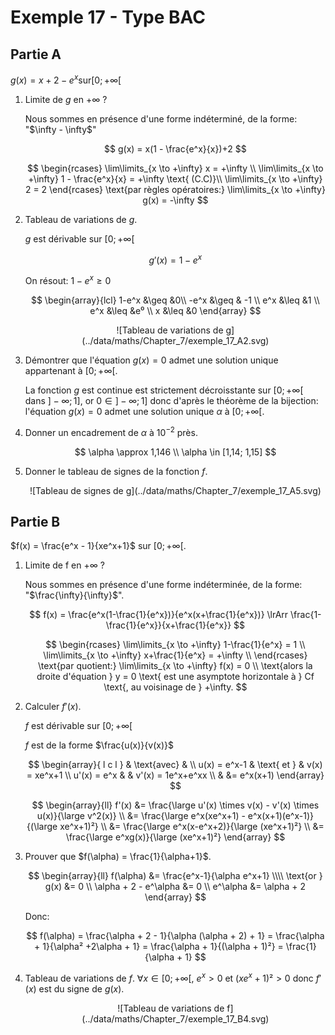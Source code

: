 # Exemple 17 - Type BAC

## Partie A

$g(x) = x + 2 - e^x \text{sur} [0; +\infty[$

1. Limite de $g$ en $+\infty$ ?

   <section class="hidden">
   Nous sommes en présence d'une forme indéterminé, de la forme: 
   "$\infty - \infty$"

   $$
   g(x) = x(1 - \frac{e^x}{x})+2
   $$

   $$
   \begin{rcases}
      \lim\limits_{x \to +\infty} x = +\infty \\
      \lim\limits_{x \to +\infty} 1 - \frac{e^x}{x} = +\infty \text{ (C.C)}\\
      \lim\limits_{x \to +\infty} 2 = 2
   \end{rcases} \text{par règles opératoires:} \lim\limits_{x \to +\infty} g(x) = -\infty
   $$

   </section>

2. Tableau de variations de $g$.
   <section class="hidden">

   $g$ est dérivable sur $[0; +\infty[$

   $$g'(x) = 1 - e^x$$

   On résout: $1-e^x \geq 0$

   $$
   \begin{array}{lcl}
   1-e^x &\geq &0\\
   -e^x &\geq & -1 \\
   e^x &\leq &1 \\
   e^x &\leq &e⁰ \\
   x &\leq &0
   \end{array}
   $$

   <center>
   ![Tableau de variations de g](../data/maths/Chapter_7/exemple_17_A2.svg)
   </center>

   </section>

3. Démontrer que l'équation $g(x) = 0$ admet une solution unique appartenant à $[0; +\infty[$.

   <section class="hidden">

   La fonction $g$ est continue est strictement décroisstante sur $[0; +\infty[$ dans $]-\infty; 1]$, or $0 \in ]-\infty;1]$ donc d'après le théorème de la bijection: l'équation $g(x) = 0$ admet une solution unique $\alpha$ à $[0; +\infty[$.

   </section>

4. Donner un encadrement de $\alpha$ à $10^{-2}$ près.
   <section class="hidden">

   $$
   \alpha \approx 1,146 \\
   \alpha \in [1,14; 1,15]
   $$

   </section>

5. Donner le tableau de signes de la fonction $f$.
   <section class="hidden">

   <center>
   ![Tableau de signes de g](../data/maths/Chapter_7/exemple_17_A5.svg)
   </center>

   </section>

## Partie B

$f(x) = \frac{e^x - 1}{xe^x+1}$ sur $[0; +\infty[$.

1. Limite de f en $+\infty$ ?

   <section class="hidden">

   Nous sommes en présence d'une forme indéterminée, de la forme: "$\frac{\infty}{\infty}$".

   $$
    f(x) = \frac{e^x(1-\frac{1}{e^x})}{e^x(x+\frac{1}{e^x})} \lrArr \frac{1-\frac{1}{e^x}}{x+\frac{1}{e^x}}
   $$

   $$
   \begin{rcases}
     \lim\limits_{x \to +\infty} 1-\frac{1}{e^x} = 1 \\
     \lim\limits_{x \to +\infty} x+\frac{1}{e^x} = +\infty \\
   \end{rcases} \text{par quotient:} \lim\limits_{x \to +\infty} f(x) = 0 \\
   \text{alors la droite d'équation } y = 0 \text{ est une asymptote horizontale à } Cf \text{, au voisinage de } +\infty.
   $$

   </section>

2. Calculer $f'(x)$.
   <section class="hidden">

   $f$ est dérivable sur $[0;+\infty[$

   $f$ est de la forme $\frac{u(x)}{v(x)}$

   $$
   \begin{array}{ l c l }
   & \text{avec} & \\
   u(x) = e^x-1 & \text{ et } & v(x) = xe^x+1 \\
   u'(x) = e^x &  & v'(x) = 1e^x+e^xx \\
   & &= e^x(x+1)
   \end{array}
   $$

   $$
   \begin{array}{ll}
   f'(x) &= \frac{\large u'(x) \times v(x) - v'(x) \times u(x)}{\large v^2(x)} \\
              &= \frac{\large e^x(xe^x+1) - e^x(x+1)(e^x-1)}{(\large xe^x+1)²} \\
              &= \frac{\large e^x(x-e^x+2)}{\large (xe^x+1)²} \\
              &= \frac{\large e^xg(x)}{\large (xe^x+1)²}
   \end{array}
   $$

   </section>

3. Prouver que $f(\alpha) = \frac{1}{\alpha+1}$.

   <section class="hidden">

   $$
   \begin{array}{ll}
   f(\alpha) &= \frac{e^x-1}{\alpha e^x+1} \\\\
   \text{or } g(x) &= 0 \\
   \alpha + 2 - e^\alpha &= 0 \\
   e^\alpha &= \alpha + 2
   \end{array}
   $$

   Donc:

   $$
   f(\alpha) = \frac{\alpha + 2 - 1}{\alpha (\alpha + 2) + 1}
   = \frac{\alpha + 1}{\alpha² +2\alpha + 1}
   = \frac{\alpha + 1}{(\alpha + 1)²}
   = \frac{1}{\alpha + 1}
   $$

   </section>

4. Tableau de variations de $f$. $\forall x \in [0;+\infty[$, $e^x > 0$ et $(xe^x + 1)² > 0$ donc $f'(x)$ est du signe de $g(x)$.

   <section class="hidden">

   <center>
   ![Tableau de variations de f](../data/maths/Chapter_7/exemple_17_B4.svg)
   </center>

   </section>
